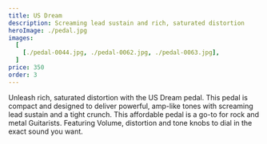 ```yaml
---
title: US Dream
description: Screaming lead sustain and rich, saturated distortion
heroImage: ./pedal.jpg
images:
  [
    [./pedal-0044.jpg, ./pedal-0062.jpg, ./pedal-0063.jpg],
  ]
price: 350
order: 3
---
```


Unleash rich, saturated distortion with the US Dream pedal. This pedal is compact and designed to deliver powerful, amp-like tones with screaming lead sustain and a tight crunch. This affordable pedal is a go-to for rock and metal Guitarists. Featuring Volume, distortion and tone knobs to dial in the exact sound you want.
